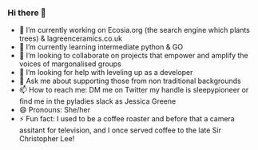 ### Hi there 👋

- 🔭 I’m currently working on Ecosia.org (the search engine which plants trees) & lagreenceramics.co.uk
- 🌱 I’m currently learning intermediate python & GO
- 👯 I’m looking to collaborate on projects that empower and amplify the voices of margonalised groups
- 🤔 I’m looking for help with leveling up as a developer
- 💬 Ask me about supporting those from non traditional backgrounds
- 📫 How to reach me: DM me on Twitter my handle is sleepypioneer or find me in the pyladies slack as Jessica Greene
- 😄 Pronouns: She/her
- ⚡ Fun fact: I used to be a coffee roaster and before that a camera assitant for television, and I once served coffee to the late Sir Christopher Lee!
